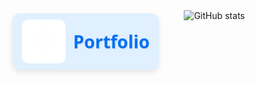 <div style="display: flex; align-items: center; gap: 40px;">
  <!-- Portfolio link -->
  <a href="https://portfolio-three-lyart-26.vercel.app/" target="_blank" style="text-decoration:none; display: inline-flex; align-items: center; background: #e0f0ff; padding: 10px 15px; border-radius: 12px; box-shadow: 0 4px 8px rgba(0,0,0,0.1);">
    <img src="https://raw.githubusercontent.com/bixu1708/portfolio/main/src/assets/logo.png" alt="Portfolio Logo" width="70" height="70" style="vertical-align:middle; border-radius: 15%;"/>
    <span style="color:#0070f3; font-size:28px; font-weight:900; font-family: 'Segoe UI', Tahoma, Geneva, Verdana, sans-serif; margin-left: 12px; text-shadow: 1px 1px 2px rgba(0,0,0,0.1);">
      Portfolio
    </span>
  </a>

  <!-- GitHub stats card -->
  <img src="https://github-readme-stats.vercel.app/api?username=bixu1708&show_icons=true&theme=radical" alt="GitHub stats" style="height: 100px;"/>
</div>


<!--
**bixu1708/bixu1708** is a ✨ _special_ ✨ repository because its `README.md` (this file) appears on your GitHub profile.

Here are some ideas to get you started:

- 🔭 I’m currently working on ...
- 🌱 I’m currently learning ...
- 👯 I’m looking to collaborate on ...
- 🤔 I’m looking for help with ...
- 💬 Ask me about ...
- 📫 How to reach me: ...
- 😄 Pronouns: ...
- ⚡ Fun fact: ...
-->
